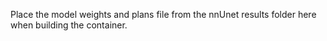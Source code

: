 Place the model weights and plans file from the nnUnet results folder here when building the container.